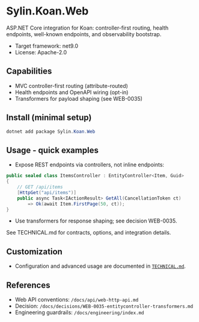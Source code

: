 # Sylin.Koan.Web

ASP.NET Core integration for Koan: controller-first routing, health endpoints, well-known endpoints, and observability bootstrap.

- Target framework: net9.0
- License: Apache-2.0

## Capabilities

- MVC controller-first routing (attribute-routed)
- Health endpoints and OpenAPI wiring (opt-in)
- Transformers for payload shaping (see WEB-0035)

## Install (minimal setup)

```powershell
dotnet add package Sylin.Koan.Web
```

## Usage - quick examples

- Expose REST endpoints via controllers, not inline endpoints:

```csharp
public sealed class ItemsController : EntityController<Item, Guid>
{
	// GET /api/items
	[HttpGet("api/items")]
	public async Task<IActionResult> GetAll(CancellationToken ct)
		=> Ok(await Item.FirstPage(50, ct));
}
```

- Use transformers for response shaping; see decision WEB-0035.

See TECHNICAL.md for contracts, options, and integration details.

## Customization

- Configuration and advanced usage are documented in [`TECHNICAL.md`](./TECHNICAL.md).

## References

- Web API conventions: `/docs/api/web-http-api.md`
- Decision: `/docs/decisions/WEB-0035-entitycontroller-transformers.md`
- Engineering guardrails: `/docs/engineering/index.md`
